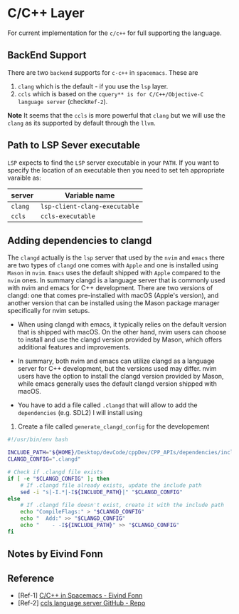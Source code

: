 # C/C++ Layer
For current implementation for the `c/c++` for full supporting the language.

## BackEnd Support
There are two `backend` supports for `c-c++` in `spacemacs`. These are
1. `clang` which is the default - if you use the `lsp` layer.
2. `ccls` which is based on the `cquery** is for C/C++/Objective-C language
   server` (check`Ref-2`).

**Note** It seems that the `ccls` is more powerful that `clang` but we will use
the `clang` as its supported by default through the `llvm`.

## Path to LSP Sever executable
`LSP` expects to find the `LSP` server executable in your `PATH`. If you want to
specify the location of an executable then you need to set teh appropriate
varaible as:

| server  | Variable name                 |
|---------|-------------------------------|
| `clang` | `lsp-client-clang-executable` |
| `ccls`  | `ccls-executable`             |

## Adding dependencies to clangd
The `clangd` actually is the `lsp` server that used by the `nvim` and `emacs`
there are two types of `clangd` one comes with `Apple` and one is installed
using `Mason` in `nvim`. `Emacs` uses the default shipped with `Apple` compared
to the `nvim` ones. In summary clangd is a language server that is commonly used
with nvim and emacs for C++ development. There are two versions of clangd: one
that comes pre-installed with macOS (Apple's version), and another version that
can be installed using the Mason package manager specifically for nvim setups.
- When using clangd with emacs, it typically relies on the default version that
  is shipped with macOS. On the other hand, nvim users can choose to install and
  use the clangd version provided by Mason, which offers additional features and
  improvements.

- In summary, both nvim and emacs can utilize clangd as a language server for
  C++ development, but the versions used may differ. nvim users have the option
  to install the clangd version provided by Mason, while emacs generally uses
  the default clangd version shipped with macOS.
- You have to add a file called `.clangd` that will allow to add the
  `dependencies` (e.g. SDL2) I will install using

1. Create a file called `generate_clangd_config` for the developement

```bash
#!/usr/bin/env bash

INCLUDE_PATH="${HOME}/Desktop/devCode/cppDev/CPP_APIs/dependencies/include"
CLANGD_CONFIG=".clangd"

# Check if .clangd file exists
if [ -e "$CLANGD_CONFIG" ]; then
    # If .clangd file already exists, update the include path
    sed -i "s|-I.*|-I${INCLUDE_PATH}|" "$CLANGD_CONFIG"
else
    # If .clangd file doesn't exist, create it with the include path
    echo "CompileFlags:" > "$CLANGD_CONFIG"
    echo "  Add:" >> "$CLANGD_CONFIG"
    echo "    - -I${INCLUDE_PATH}" >> "$CLANGD_CONFIG"
fi
```




## Notes by Eivind Fonn



## Reference
- [Ref-1] [C/C++ in Spacemacs - Eivind Fonn](https://www.youtube.com/watch?v=OjbkCEkboA8&t=605s)
- [Ref-2] [ccls language server GitHub - Repo](https://github.com/MaskRay/ccls)
